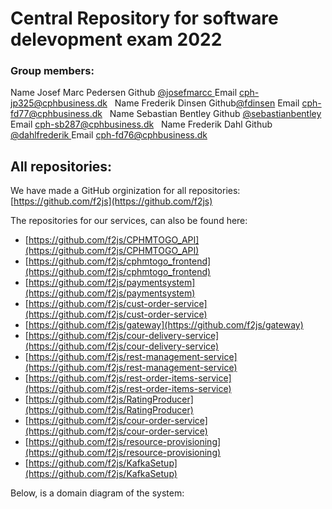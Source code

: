 # Central Repository for software delevopment exam 2022

### Group members: 

Name Josef Marc Pedersen Github [@josefmarcc ](https://github.com/josefmarcc) Email cph-jp325@cphbusiness.dk &nbsp;
Name Frederik Dinsen Github[@fdinsen](https://github.com/fdinsen) Email cph-fd77@cphbusiness.dk &nbsp;
Name Sebastian Bentley Github [@sebastianbentley ](https://github.com/SebastianBentley) Email cph-sb287@cphbusiness.dk &nbsp;
Name Frederik Dahl Github [@dahlfrederik ](https://github.com/dahlfrederik) Email cph-fd76@cphbusiness.dk &nbsp;

## All repositories:
We have made a GitHub orginization for all repositories: [https://github.com/f2js](https://github.com/f2js)


The repositories for our services, can also be found here:
- [https://github.com/f2js/CPHMTOGO_API](https://github.com/f2js/CPHMTOGO_API)
- [https://github.com/f2js/cphmtogo_frontend](https://github.com/f2js/cphmtogo_frontend)
- [https://github.com/f2js/paymentsystem](https://github.com/f2js/paymentsystem)
- [https://github.com/f2js/cust-order-service](https://github.com/f2js/cust-order-service)
- [https://github.com/f2js/gateway](https://github.com/f2js/gateway)
- [https://github.com/f2js/cour-delivery-service](https://github.com/f2js/cour-delivery-service)
- [https://github.com/f2js/rest-management-service](https://github.com/f2js/rest-management-service)
- [https://github.com/f2js/rest-order-items-service](https://github.com/f2js/rest-order-items-service)
- [https://github.com/f2js/RatingProducer](https://github.com/f2js/RatingProducer)
- [https://github.com/f2js/cour-order-service](https://github.com/f2js/cour-order-service)
- [https://github.com/f2js/resource-provisioning](https://github.com/f2js/resource-provisioning)
- [https://github.com/f2js/KafkaSetup](https://github.com/f2js/KafkaSetup)

Below, is a domain diagram of the system:
